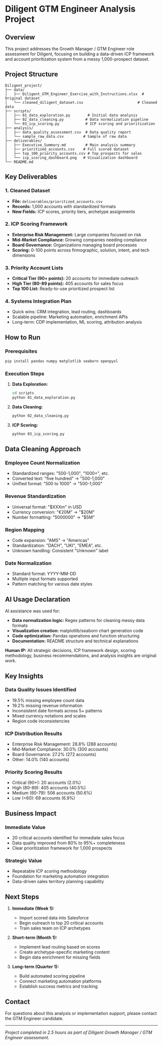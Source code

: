 # Diligent GTM Engineer Analysis Project

## Overview

This project addresses the Growth Manager / GTM Engineer role assessment for Diligent, focusing on building a data-driven ICP framework and account prioritization system from a messy 1,000-prospect dataset.

## Project Structure

```
Diligent_project/
├── data/
│   ├── Diligent_GTM_Engineer_Exercise_with_Instructions.xlsx  # Original dataset
│   └── cleaned_diligent_dataset.csv                         # Cleaned data
├── scripts/
│   ├── 01_data_exploration.py        # Initial data analysis
│   ├── 02_data_cleaning.py          # Data normalization pipeline
│   └── 03_icp_scoring.py            # ICP scoring and prioritization
├── analysis/
│   ├── data_quality_assessment.csv  # Data quality report
│   └── sample_raw_data.csv         # Sample of raw data
├── deliverables/
│   ├── Executive_Summary.md         # Main analysis summary
│   ├── prioritized_accounts.csv    # Full scored dataset
│   ├── top_100_priority_accounts.csv # Top prospects for sales
│   └── icp_scoring_dashboard.png   # Visualization dashboard
└── README.md
```

## Key Deliverables

### 1. Cleaned Dataset

- **File:** `deliverables/prioritized_accounts.csv`
- **Records:** 1,000 accounts with standardized formats
- **New Fields:** ICP scores, priority tiers, archetype assignments

### 2. ICP Scoring Framework

- **Enterprise Risk Management:** Large companies focused on risk
- **Mid-Market Compliance:** Growing companies needing compliance
- **Board Governance:** Organizations managing board processes
- **Scoring:** 0-100 points across firmographic, solution, intent, and tech dimensions

### 3. Priority Account Lists

- **Critical Tier (90+ points):** 20 accounts for immediate outreach
- **High Tier (80-89 points):** 405 accounts for sales focus
- **Top 100 List:** Ready-to-use prioritized prospect list

### 4. Systems Integration Plan

- Quick wins: CRM integration, lead routing, dashboards
- Scalable pipeline: Marketing automation, enrichment APIs
- Long-term: CDP implementation, ML scoring, attribution analysis

## How to Run

### Prerequisites

```bash
pip install pandas numpy matplotlib seaborn openpyxl
```

### Execution Steps

1. **Data Exploration:**

   ```bash
   cd scripts
   python 01_data_exploration.py
   ```

2. **Data Cleaning:**

   ```bash
   python 02_data_cleaning.py
   ```

3. **ICP Scoring:**
   ```bash
   python 03_icp_scoring.py
   ```

## Data Cleaning Approach

### Employee Count Normalization

- Standardized ranges: "500-1,000", "1000+", etc.
- Converted text: "five hundred" → "500-1,000"
- Unified format: "500 to 1000" → "500-1,000"

### Revenue Standardization

- Universal format: "$XXXm" in USD
- Currency conversion: "€20M" → "$20M"
- Number formatting: "5000000" → "$5M"

### Region Mapping

- Code expansion: "AMS" → "Americas"
- Standardization: "DACH", "UKI", "EMEA", etc.
- Unknown handling: Consistent "Unknown" label

### Date Normalization

- Standard format: YYYY-MM-DD
- Multiple input formats supported
- Pattern matching for various date styles

## AI Usage Declaration

AI assistance was used for:

- **Data normalization logic:** Regex patterns for cleaning messy data formats
- **Visualization creation:** matplotlib/seaborn chart generation code
- **Code optimization:** Pandas operations and function structuring
- **Documentation:** README structure and technical explanations

**Human IP:** All strategic decisions, ICP framework design, scoring methodology, business recommendations, and analysis insights are original work.

## Key Insights

### Data Quality Issues Identified

- 19.5% missing employee count data
- 19.2% missing revenue information
- Inconsistent date formats across 5+ patterns
- Mixed currency notations and scales
- Region code inconsistencies

### ICP Distribution Results

- Enterprise Risk Management: 28.8% (288 accounts)
- Mid-Market Compliance: 30.0% (300 accounts)
- Board Governance: 27.2% (272 accounts)
- Other: 14.0% (140 accounts)

### Priority Scoring Results

- Critical (90+): 20 accounts (2.0%)
- High (80-89): 405 accounts (40.5%)
- Medium (60-79): 506 accounts (50.6%)
- Low (<60): 69 accounts (6.9%)

## Business Impact

### Immediate Value

- 20 critical accounts identified for immediate sales focus
- Data quality improved from 80% to 95%+ completeness
- Clear prioritization framework for 1,000 prospects

### Strategic Value

- Repeatable ICP scoring methodology
- Foundation for marketing automation integration
- Data-driven sales territory planning capability

## Next Steps

1. **Immediate (Week 1):**

   - Import scored data into Salesforce
   - Begin outreach to top 20 critical accounts
   - Train sales team on ICP archetypes

2. **Short-term (Month 1):**

   - Implement lead routing based on scores
   - Create archetype-specific marketing content
   - Begin data enrichment for missing fields

3. **Long-term (Quarter 1):**
   - Build automated scoring pipeline
   - Connect marketing automation platforms
   - Establish success metrics and tracking

## Contact

For questions about this analysis or implementation support, please contact the GTM Engineer candidate.

---

_Project completed in 2.5 hours as part of Diligent Growth Manager / GTM Engineer assessment._
